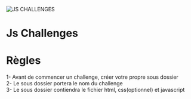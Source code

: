 ![JS CHALLENGES](https://user-images.githubusercontent.com/89929592/188266371-1a9030d6-d81c-42a2-8214-bfc9b6025bdf.png)

# Js Challenges

# Règles
1- Avant de commencer un challenge, créer votre propre sous dossier<br>
2- Le sous dossier portera le nom du challenge<br>
3- Le sous dossier contiendra le fichier html, css(optionnel) et javascript<br>
